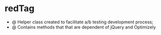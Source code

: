 # redTag
* @ Helper class created to facilitate a/b testing development process;
* @ Contains methods that that are dependent of jQuery and Optimizely
